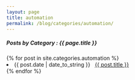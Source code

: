 ```yaml
---
layout: page
title: automation
permalink: /blog/categories/automation/
---
```


<h5> Posts by Category : {{ page.title }} </h5>

<div class="card">
{% for post in site.categories.automation %}
 <li class="category-posts"><span>{{ post.date | date_to_string }}</span> &nbsp; <a href="{{ post.url }}">{{ post.title }}</a></li>
{% endfor %}
</div>